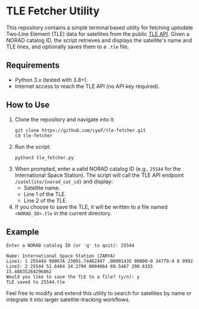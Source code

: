 # TLE Fetcher Utility  

This repository contains a simple terminal based utility for fetching up‭to‭date Two‑Line Element (TLE) data for satellites from the public [TLE API](https://tle.ivanstanojevic.me). Given a NORAD catalog ID, the script retrieves and displays the satellite's name and TLE lines, and optionally saves them to a `.tle` file.  

## Requirements  

- Python 3.x (tested with 3.8+).  
- Internet access to reach the TLE API (no API key required).  

## How to Use  

1. Clone the repository and navigate into it:  
   ```  
   git clone https://github.com/cywf/tle-fetcher.git  
   cd tle-fetcher  
   ```  
2. Run the script:  
   ```  
   python3 tle_fetcher.py  
   ```  
3. When prompted, enter a valid NORAD catalog ID (e.g., `25544` for the International Space Station). The script will call the TLE API endpoint `/satellite/{norad_cat_id}` and display:  
   - Satellite name.  
   - Line 1 of the TLE.  
   - Line 2 of the TLE.  
4. If you choose to save the TLE, it will be written to a file named `<NORAD_ID>.tle` in the current directory.  

## Example  

```  
Enter a NORAD catalog ID (or 'q' to quit): 25544  

Name: International Space Station (ZARYA)  
Line1: 1 25544U 98067A 23001.74462497 .00001435 00000-0 34779-4 0 9992  
Line2: 2 25544 51.6464 24.2704 0004064 69.5467 290.6355 15.48835264296862  
Would you like to save the TLE to a file? (y/n): y  
TLE saved to 25544.tle  
```  

Feel free to modify and extend this utility to search for satellites by name or integrate it into larger satellite-tracking workflows.
